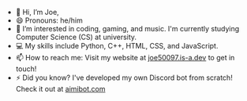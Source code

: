 - 👋 Hi, I’m Joe,
- 😄 Pronouns: he/him
- 👀 I’m interested in coding, gaming, and music. I'm currently studying Computer Science (CS) at university.
- 💻 My skills include Python, C++, HTML, CSS, and JavaScript.
- 📫 How to reach me: Visit my website at [joe50097.is-a.dev](https://www.joe50097.is-a.dev/) to get in touch!
- ⚡ Did you know? I've developed my own Discord bot from scratch! Check it out at [aimibot.com](https://www.aimibot.com/)
